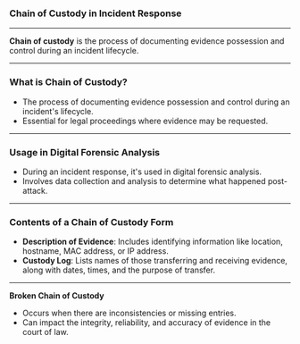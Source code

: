 ### Chain of Custody in Incident Response

---

**Chain of custody** is the process of documenting evidence possession and  control during an incident lifecycle.

---

### **What is Chain of Custody?**

- The process of documenting evidence possession and control during an incident's lifecycle.
- Essential for legal proceedings where evidence may be requested.

---

### **Usage in Digital Forensic Analysis**

- During an incident response, it's used in digital forensic analysis.
- Involves data collection and analysis to determine what happened post-attack.

---

### **Contents of a Chain of Custody Form**

- **Description of Evidence**: Includes identifying information like location, hostname, MAC address, or IP address.
- **Custody Log**: Lists names of those transferring and receiving evidence, along with dates, times, and the purpose of transfer.

---

**Broken Chain of Custody**

- Occurs when there are inconsistencies or missing entries.
- Can impact the integrity, reliability, and accuracy of evidence in the court of law.
